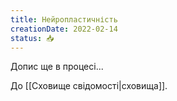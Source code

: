 ```yaml
---
title: Нейропластичність
creationDate: 2022-02-14
status: 📥
---
```

Допис ще в процесі...

До [[Сховище свідомості|сховища]].